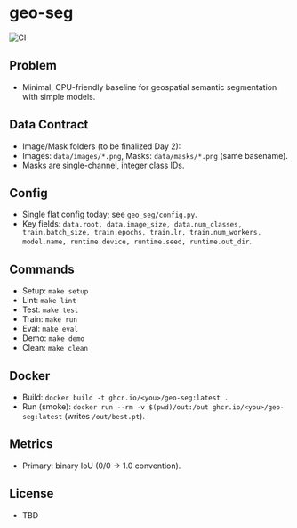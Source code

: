 # geo-seg

![CI](https://github.com/Evolvion2/geo-seg/actions/workflows/ci.yml/badge.svg)

## Problem
- Minimal, CPU-friendly baseline for geospatial semantic segmentation with simple models.

## Data Contract
- Image/Mask folders (to be finalized Day 2):
- Images: `data/images/*.png`, Masks: `data/masks/*.png` (same basename).
- Masks are single-channel, integer class IDs.

## Config
- Single flat config today; see `geo_seg/config.py`.
- Key fields: `data.root, data.image_size, data.num_classes, train.batch_size, train.epochs, train.lr, train.num_workers, model.name, runtime.device, runtime.seed, runtime.out_dir`.

## Commands
- Setup: `make setup`
- Lint: `make lint`
- Test: `make test`
- Train: `make run`
- Eval: `make eval`
- Demo: `make demo`
- Clean: `make clean`

## Docker
- Build: `docker build -t ghcr.io/<you>/geo-seg:latest .`
- Run (smoke): `docker run --rm -v $(pwd)/out:/out ghcr.io/<you>/geo-seg:latest` (writes `/out/best.pt`).

## Metrics
- Primary: binary IoU (0/0 -> 1.0 convention).

## License
- TBD
